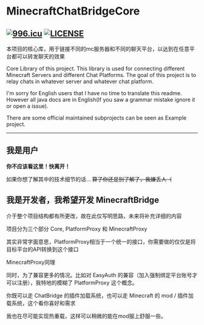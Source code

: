 # MinecraftChatBridgeCore

[![996.icu](https://img.shields.io/badge/link-996.icu-red.svg)](https://996.icu)
[![LICENSE](https://img.shields.io/badge/license-Anti%20996-blue.svg)](https://github.com/996icu/996.ICU/blob/master/LICENSE)
---

本项目的核心库，用于链接不同的mc服务器和不同的聊天平台，以达到在任意平台都可以转发聊天的效果

Core Library of this project. This library is used for connecting different Minecraft Servers and different Chat Platforms.
The goal of this project is to relay chats in whatever server and whatever chat platform.

I'm sorry for English users that I have no time to translate this readme.
However all java docs are in English(If you saw a grammar mistake ignore it or open a issue).

There are some official maintained subprojects can be seen as Example project.

---

## 我是用户
**你不应该看这里！快离开！**

如果你想了解其中的技术细节的话... ~~算了你还是别了解了，我嫌丢人（~~

## 我是开发者，我希望开发 MinecraftBridge

介于整个项目结构都有所更改，故在此仅写明思路，未来将补充详细的内容

项目分为三个部分 Core, PlatformProxy 和 MinecraftProxy

其实非常字面意思，PlatformProxy相当于一个统一的接口，你需要做的仅仅是将目标平台的API转换到这个接口

MinecraftProxy同理

同时，为了兼容更多的情况。比如对 EasyAuth 的兼容（加入强制绑定平台账号才可以注册），我特地的模糊了 PlatformProxy 这个概念。

你既可以走 ChatBridge 的插件加载系统，也可以走 Minecraft 的 mod / 插件加载系统，这个看你喜好和需求

我也在尽可能实现热重载，这样可以稍微的能在mod服上舒服一些。